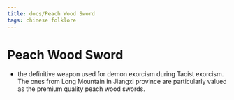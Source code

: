 ```yaml
---
title: docs/Peach Wood Sword
tags: chinese folklore
---
```


# Peach Wood Sword
- the definitive weapon used for demon exorcism during Taoist exorcism. The ones from Long Mountain in Jiangxi province are particularly valued as the premium quality peach wood swords.